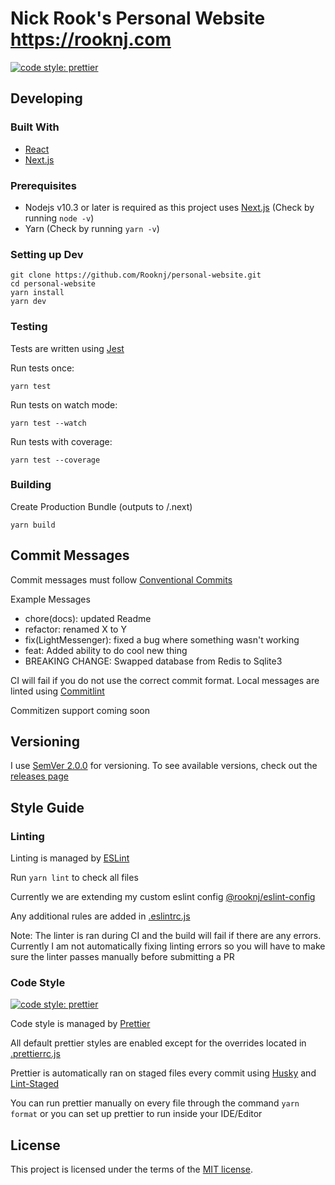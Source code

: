 # Nick Rook's Personal Website https://rooknj.com

<!-- [![Build Status](https://travis-ci.org/Rooknj/prysma-ui.svg?branch=master)](https://travis-ci.org/Rooknj/prysma-ui) -->
<!-- [![Renovate enabled](https://img.shields.io/badge/renovate-enabled-brightgreen.svg)](https://renovatebot.com/) -->

[![code style: prettier](https://img.shields.io/badge/code_style-prettier-ff69b4.svg?style=flat-square)](https://github.com/prettier/prettier)

<!-- [![semantic-release](https://img.shields.io/badge/%20%20%F0%9F%93%A6%F0%9F%9A%80-semantic--release-e10079.svg)](https://github.com/semantic-release/semantic-release) -->

## Developing

### Built With

- [React](https://github.com/facebook/react)
- [Next.js](https://github.com/vercel/next.js)
<!-- - [Styled-Components](https://www.styled-components.com/) -->

### Prerequisites

- Nodejs v10.3 or later is required as this project uses [Next.js](https://nextjs.org/docs/getting-started) (Check by running `node -v`)
- Yarn (Check by running `yarn -v`)

### Setting up Dev

```
git clone https://github.com/Rooknj/personal-website.git
cd personal-website
yarn install
yarn dev
```

### Testing

Tests are written using [Jest](https://jestjs.io/)

Run tests once:

```
yarn test
```

Run tests on watch mode:

```
yarn test --watch
```

Run tests with coverage:

```
yarn test --coverage
```

### Building

Create Production Bundle (outputs to /.next)

```
yarn build
```

<!-- ### Deploying

Deployments happen automatically using Semantic-Release based off of semantic commit messages -->

## Commit Messages

Commit messages must follow [Conventional Commits](https://www.conventionalcommits.org)

Example Messages

- chore(docs): updated Readme
- refactor: renamed X to Y
- fix(LightMessenger): fixed a bug where something wasn't working
- feat: Added ability to do cool new thing
- BREAKING CHANGE: Swapped database from Redis to Sqlite3

CI will fail if you do not use the correct commit format. Local messages are linted using [Commitlint](https://commitlint.js.org/#/)

Commitizen support coming soon

## Versioning

I use [SemVer 2.0.0](https://semver.org/) for versioning. To see available versions, check out the [releases page](https://github.com/Rooknj/personal-website/releases)

## Style Guide

### Linting

Linting is managed by [ESLint](https://eslint.org/)

Run `yarn lint` to check all files

Currently we are extending my custom eslint config [@rooknj/eslint-config](https://github.com/Rooknj/eslint-config-rooknj)

Any additional rules are added in [.eslintrc.js](/.eslintrc.js)

Note: The linter is ran during CI and the build will fail if there are any errors. Currently I am not automatically fixing linting errors so you will have to make sure the linter passes manually before submitting a PR

### Code Style

[![code style: prettier](https://img.shields.io/badge/code_style-prettier-ff69b4.svg?style=flat-square)](https://github.com/prettier/prettier)

Code style is managed by [Prettier](https://prettier.io/)

All default prettier styles are enabled except for the overrides located in [.prettierrc.js](/.prettierrc.js)

Prettier is automatically ran on staged files every commit using [Husky](https://github.com/typicode/husky) and [Lint-Staged](https://github.com/okonet/lint-staged)

You can run prettier manually on every file through the command `yarn format` or you can set up prettier to run inside your IDE/Editor

## License

This project is licensed under the terms of the
[MIT license](/LICENSE).
